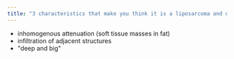 ```yaml
---
title: "3 characteristics that make you think it is a liposarcoma and not a lipoma"
---
```

- inhomogenous attenuation (soft tissue masses in fat)
- infiltration of adjacent structures
- &quot;deep and big&quot;


